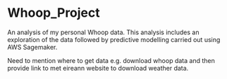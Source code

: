# Whoop_Project
An analysis of my personal Whoop data. This analysis includes an exploration of the data followed by predictive modelling carried out using AWS Sagemaker.

Need to mention where to get data e.g. download whoop data and then provide link to met eireann website to download weather data.
